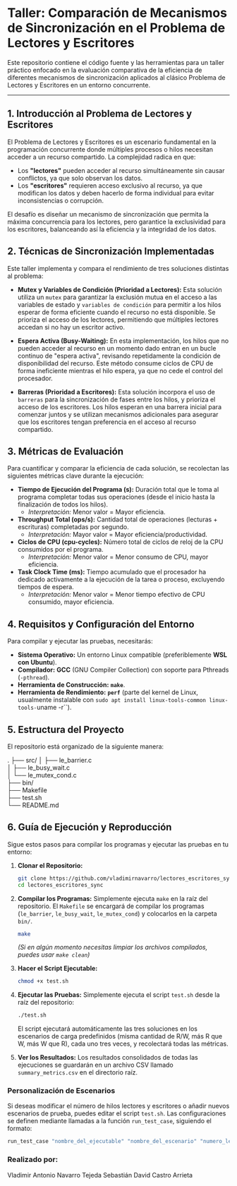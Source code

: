 # Taller: Comparación de Mecanismos de Sincronización en el Problema de Lectores y Escritores

Este repositorio contiene el código fuente y las herramientas para un taller práctico enfocado en la evaluación comparativa de la eficiencia de diferentes mecanismos de sincronización aplicados al clásico Problema de Lectores y Escritores en un entorno concurrente.

---

## 1. Introducción al Problema de Lectores y Escritores

El Problema de Lectores y Escritores es un escenario fundamental en la programación concurrente donde múltiples procesos o hilos necesitan acceder a un recurso compartido. La complejidad radica en que:
* Los **"lectores"** pueden acceder al recurso simultáneamente sin causar conflictos, ya que solo observan los datos.
* Los **"escritores"** requieren acceso exclusivo al recurso, ya que modifican los datos y deben hacerlo de forma individual para evitar inconsistencias o corrupción.

El desafío es diseñar un mecanismo de sincronización que permita la máxima concurrencia para los lectores, pero garantice la exclusividad para los escritores, balanceando así la eficiencia y la integridad de los datos.

## 2. Técnicas de Sincronización Implementadas

Este taller implementa y compara el rendimiento de tres soluciones distintas al problema:

* **Mutex y Variables de Condición (Prioridad a Lectores):**
    Esta solución utiliza un `mutex` para garantizar la exclusión mutua en el acceso a las variables de estado y `variables de condición` para permitir a los hilos esperar de forma eficiente cuando el recurso no está disponible. Se prioriza el acceso de los lectores, permitiendo que múltiples lectores accedan si no hay un escritor activo.

* **Espera Activa (Busy-Waiting):**
    En esta implementación, los hilos que no pueden acceder al recurso en un momento dado entran en un bucle continuo de "espera activa", revisando repetidamente la condición de disponibilidad del recurso. Este método consume ciclos de CPU de forma ineficiente mientras el hilo espera, ya que no cede el control del procesador.

* **Barreras (Prioridad a Escritores):**
    Esta solución incorpora el uso de `barreras` para la sincronización de fases entre los hilos, y prioriza el acceso de los escritores. Los hilos esperan en una barrera inicial para comenzar juntos y se utilizan mecanismos adicionales para asegurar que los escritores tengan preferencia en el acceso al recurso compartido.

## 3. Métricas de Evaluación

Para cuantificar y comparar la eficiencia de cada solución, se recolectan las siguientes métricas clave durante la ejecución:

* **Tiempo de Ejecución del Programa (s):** Duración total que le toma al programa completar todas sus operaciones (desde el inicio hasta la finalización de todos los hilos).
    * *Interpretación:* Menor valor = Mayor eficiencia.
* **Throughput Total (ops/s):** Cantidad total de operaciones (lecturas + escrituras) completadas por segundo.
    * *Interpretación:* Mayor valor = Mayor eficiencia/productividad.
* **Ciclos de CPU (cpu-cycles):** Número total de ciclos de reloj de la CPU consumidos por el programa.
    * *Interpretación:* Menor valor = Menor consumo de CPU, mayor eficiencia.
* **Task Clock Time (ms):** Tiempo acumulado que el procesador ha dedicado activamente a la ejecución de la tarea o proceso, excluyendo tiempos de espera.
    * *Interpretación:* Menor valor = Menor tiempo efectivo de CPU consumido, mayor eficiencia.

## 4. Requisitos y Configuración del Entorno

Para compilar y ejecutar las pruebas, necesitarás:

* **Sistema Operativo:** Un entorno Linux compatible (preferiblemente **WSL con Ubuntu**).
* **Compilador:** **GCC** (GNU Compiler Collection) con soporte para Pthreads (`-pthread`).
* **Herramienta de Construcción:** **`make`**.
* **Herramienta de Rendimiento:** **`perf`** (parte del kernel de Linux, usualmente instalable con `sudo apt install linux-tools-common linux-tools-`uname -r``).

## 5. Estructura del Proyecto

El repositorio está organizado de la siguiente manera:

.
├── src/
│   ├── le_barrier.c         
│   ├── le_busy_wait.c       
│   └── le_mutex_cond.c      
├── bin/                     
├── Makefile                 
├── test.sh                  
└── README.md                

## 6. Guía de Ejecución y Reproducción

Sigue estos pasos para compilar los programas y ejecutar las pruebas en tu entorno:

1.  **Clonar el Repositorio:**
    ```bash
    git clone https://github.com/vladimirnavarro/lectores_escritores_sync
    cd lectores_escritores_sync
    ```

2.  **Compilar los Programas:**
    Simplemente ejecuta `make` en la raíz del repositorio. El `Makefile` se encargará de compilar los programas (`le_barrier`, `le_busy_wait`, `le_mutex_cond`) y colocarlos en la carpeta `bin/`.
    ```bash
    make
    ```
    *(Si en algún momento necesitas limpiar los archivos compilados, puedes usar `make clean`)*

3.  **Hacer el Script Ejecutable:**
    ```bash
    chmod +x test.sh
    ```

4.  **Ejecutar las Pruebas:**
    Simplemente ejecuta el script `test.sh` desde la raíz del repositorio:
    ```bash
    ./test.sh
    ```
    El script ejecutará automáticamente las tres soluciones en los escenarios de carga predefinidos (misma cantidad de R/W, más R que W, más W que R), cada uno tres veces, y recolectará todas las métricas.

5.  **Ver los Resultados:**
    Los resultados consolidados de todas las ejecuciones se guardarán en un archivo CSV llamado `summary_metrics.csv` en el directorio raíz.

### Personalización de Escenarios

Si deseas modificar el número de hilos lectores y escritores o añadir nuevos escenarios de prueba, puedes editar el script `test.sh`. Las configuraciones se definen mediante llamadas a la función `run_test_case`, siguiendo el formato:

```bash
run_test_case "nombre_del_ejecutable" "nombre_del_escenario" "numero_lectores" "numero_escritores"
```

### Realizado por:
Vladimir Antonio Navarro Tejeda
Sebastián David Castro Arrieta